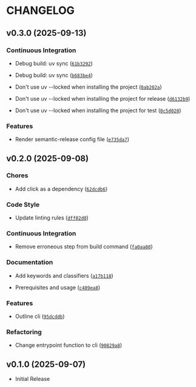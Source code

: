 # CHANGELOG

<!-- version list -->

## v0.3.0 (2025-09-13)

### Continuous Integration

- Debug build: uv sync
  ([`61b3292`](https://github.com/fleetingbytes/ci-starter/commit/61b32926a1e548dcc1e600466efe9f857371bc9e))

- Debug build: uv sync
  ([`b683be4`](https://github.com/fleetingbytes/ci-starter/commit/b683be4604df9f49c41f77af8c2ce6621394b0f6))

- Don't use uv --locked when installing the project
  ([`0ab202a`](https://github.com/fleetingbytes/ci-starter/commit/0ab202a1dda93c6a3115124c3f25b3e6256423ce))

- Don't use uv --locked when installing the project for release
  ([`d6132b9`](https://github.com/fleetingbytes/ci-starter/commit/d6132b94201f7f1a3c4fb15661403acaecbc3e48))

- Don't use uv --locked when installing the project for test
  ([`0c5d020`](https://github.com/fleetingbytes/ci-starter/commit/0c5d0200dbac733a791b29b99485bbd2a4e736d6))

### Features

- Render semantic-release config file
  ([`e735da7`](https://github.com/fleetingbytes/ci-starter/commit/e735da759a1f64414cc63750d3579d33b2bb2543))


## v0.2.0 (2025-09-08)

### Chores

- Add click as a dependency
  ([`62dcdb6`](https://github.com/fleetingbytes/ci-starter/commit/62dcdb6f93c7144dcc18abf1864d0464cf6ed2f2))

### Code Style

- Update linting rules
  ([`dff02d0`](https://github.com/fleetingbytes/ci-starter/commit/dff02d0aeb58341939c676fc9a828bf44dd6421a))

### Continuous Integration

- Remove erroneous step from build command
  ([`fa0aa80`](https://github.com/fleetingbytes/ci-starter/commit/fa0aa806d2412ed41b7f12325db47973f05204db))

### Documentation

- Add keywords and classifiers
  ([`a17b118`](https://github.com/fleetingbytes/ci-starter/commit/a17b118b98ab2a0fbd15908b0614286bd9d8e5a6))

- Prerequisites and usage
  ([`c489ea8`](https://github.com/fleetingbytes/ci-starter/commit/c489ea836c091842545367193fc20cdd3b45a88c))

### Features

- Outline cli
  ([`95dcddb`](https://github.com/fleetingbytes/ci-starter/commit/95dcddb8966ab299cbf3821c745af79664f043ba))

### Refactoring

- Change entrypoint function to cli
  ([`90829a8`](https://github.com/fleetingbytes/ci-starter/commit/90829a8e8f3865691bf0cc2e6e186ca1f5b394f2))


## v0.1.0 (2025-09-07)

- Initial Release

